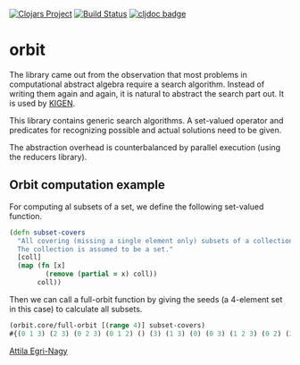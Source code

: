 [![Clojars Project](https://img.shields.io/clojars/v/orbit.svg)](https://clojars.org/orbit)
[![Build Status](https://travis-ci.org/egri-nagy/orbit.svg?branch=master)](https://travis-ci.org/egri-nagy/orbit)
[![cljdoc badge](https://cljdoc.xyz/badge/orbit/orbit)](https://cljdoc.xyz/d/orbit/orbit/CURRENT)

# orbit
The library came out from the observation that most problems in computational abstract algebra require a search algorithm. Instead of writing them again and again, it is natural to abstract the search part out. It is used by [KIGEN](https://github.com/egri-nagy/kigen).

This library contains generic search algorithms. A set-valued operator and predicates for recognizing possible and actual solutions need to be given.

The abstraction overhead is counterbalanced by parallel execution (using the reducers library).

## Orbit computation example
For computing al subsets of a set, we define the following set-valued function.

```clj
(defn subset-covers
  "All covering (missing a single element only) subsets of a collection.
  The collection is assumed to be a set."
  [coll]
  (map (fn [x]
         (remove (partial = x) coll))
       coll))
```
Then we can call a full-orbit function by giving the seeds (a 4-element set in this case) to calculate all subsets.
```clj
(orbit.core/full-orbit [(range 4)] subset-covers)
#{(0 1 3) (2 3) (0 2 3) (0 1 2) () (3) (1 3) (0) (0 3) (1 2 3) (0 2) (2) (1 2) (1) (0 1 2 3) (0 1)}
```

[Attila Egri-Nagy](http://www.egri-nagy.hu)
